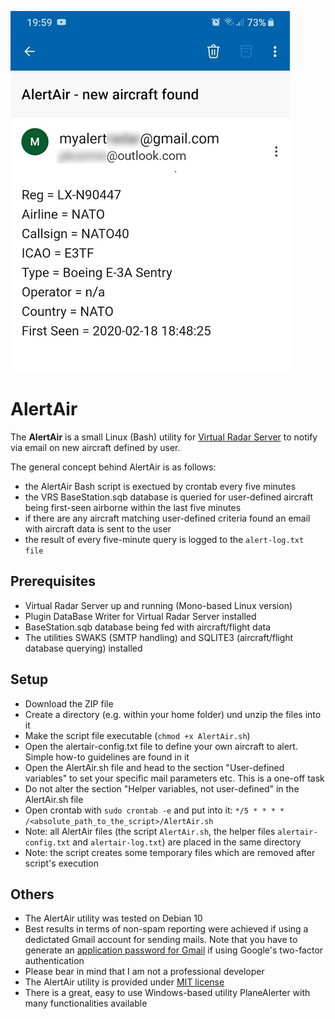 ![AlertAir sample mail notification](AlertAir_sample.png)

# AlertAir
The **AlertAir** is a small Linux (Bash) utility for [Virtual Radar Server](http://www.virtualradarserver.co.uk/) to notify via email on new aircraft defined by user.

The general concept behind AlertAir is as follows:
* the AlertAir Bash script is exectued by crontab every five minutes
* the VRS BaseStation.sqb database is queried for user-defined aircraft being first-seen airborne within the last five minutes
* if there are any aircraft matching user-defined criteria found an email with aircraft data is sent to the user
* the result of every five-minute query is logged to the `alert-log.txt file`

## Prerequisites
* Virtual Radar Server up and running (Mono-based Linux version)
* Plugin DataBase Writer for Virtual Radar Server installed
* BaseStation.sqb database being fed with aircraft/flight data
* The utilities SWAKS (SMTP handling) and SQLITE3 (aircraft/flight database querying) installed

## Setup
* Download the ZIP file
* Create a directory (e.g. within your home folder) und unzip the files into it
* Make the script file executable (`chmod +x AlertAir.sh`)
* Open the alertair-config.txt file to define your own aircraft to alert. Simple how-to guidelines are found in it
* Open the AlertAir.sh file and head to the section "User-defined variables" to set your specific mail parameters etc. This is a one-off task
* Do not alter the section "Helper variables, not user-defined" in the AlertAir.sh file
* Open crontab with `sudo crontab -e` and put into it: `*/5 * * * * /<absolute_path_to_the_script>/AlertAir.sh` 
* Note: all AlertAir files (the script `AlertAir.sh`, the helper files `alertair-config.txt` and `alertair-log.txt`) are placed in the same directory 
* Note: the script creates some temporary files which are removed after script's execution

## Others
* The AlertAir utility was tested on Debian 10
* Best results in terms of non-spam reporting were achieved if using a dedictated Gmail account for sending mails. Note that you have to generate an [application password for Gmail](https://support.google.com/accounts/answer/185833?hl=en) if using Google's two-factor authentication
* Please bear in mind that I am not a professional developer
* The AlertAir utility is provided under [MIT license](LICENSE)
* There is a great, easy to use Windows-based utility PlaneAlerter with many functionalities available
